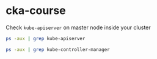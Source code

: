 # cka-course

Check `kube-apiserver` on master node inside your cluster
```bash
ps -aux | grep kube-apiserver
```

```bash
ps -aux | grep kube-controller-manager
```
